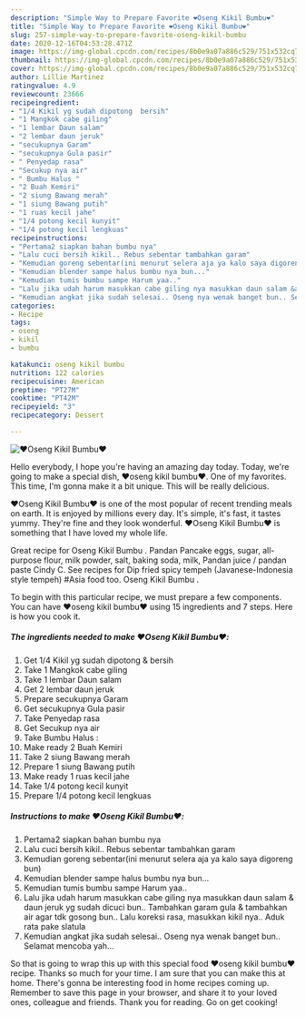 ```yaml
---
description: "Simple Way to Prepare Favorite ❤️Oseng Kikil Bumbu❤️"
title: "Simple Way to Prepare Favorite ❤️Oseng Kikil Bumbu❤️"
slug: 257-simple-way-to-prepare-favorite-oseng-kikil-bumbu
date: 2020-12-16T04:53:28.471Z
image: https://img-global.cpcdn.com/recipes/8b0e9a07a886c529/751x532cq70/❤️oseng-kikil-bumbu❤️-recipe-main-photo.jpg
thumbnail: https://img-global.cpcdn.com/recipes/8b0e9a07a886c529/751x532cq70/❤️oseng-kikil-bumbu❤️-recipe-main-photo.jpg
cover: https://img-global.cpcdn.com/recipes/8b0e9a07a886c529/751x532cq70/❤️oseng-kikil-bumbu❤️-recipe-main-photo.jpg
author: Lillie Martinez
ratingvalue: 4.9
reviewcount: 23666
recipeingredient:
- "1/4 Kikil yg sudah dipotong  bersih"
- "1 Mangkok cabe giling"
- "1 lembar Daun salam"
- "2 lembar daun jeruk"
- "secukupnya Garam"
- "secukupnya Gula pasir"
- " Penyedap rasa"
- "Secukup nya air"
- " Bumbu Halus "
- "2 Buah Kemiri"
- "2 siung Bawang merah"
- "1 siung Bawang putih"
- "1 ruas kecil jahe"
- "1/4 potong kecil kunyit"
- "1/4 potong kecil lengkuas"
recipeinstructions:
- "Pertama2 siapkan bahan bumbu nya"
- "Lalu cuci bersih kikil.. Rebus sebentar tambahkan garam"
- "Kemudian goreng sebentar(ini menurut selera aja ya kalo saya digoreng bun)"
- "Kemudian blender sampe halus bumbu nya bun..."
- "Kemudian tumis bumbu sampe Harum yaa.."
- "Lalu jika udah harum masukkan cabe giling nya masukkan daun salam &amp; daun jeruk yg sudah dicuci bun.. Tambahkan garam gula &amp; tambahkan air agar tdk gosong bun.. Lalu koreksi rasa, masukkan kikil nya.. Aduk rata pake slatula"
- "Kemudian angkat jika sudah selesai.. Oseng nya wenak banget bun.. Selamat mencoba yah..."
categories:
- Recipe
tags:
- oseng
- kikil
- bumbu

katakunci: oseng kikil bumbu 
nutrition: 122 calories
recipecuisine: American
preptime: "PT27M"
cooktime: "PT42M"
recipeyield: "3"
recipecategory: Dessert

---
```



![❤️Oseng Kikil Bumbu❤️](https://img-global.cpcdn.com/recipes/8b0e9a07a886c529/751x532cq70/❤️oseng-kikil-bumbu❤️-recipe-main-photo.jpg)

Hello everybody, I hope you're having an amazing day today. Today, we're going to make a special dish, ❤️oseng kikil bumbu❤️. One of my favorites. This time, I'm gonna make it a bit unique. This will be really delicious.

❤️Oseng Kikil Bumbu❤️ is one of the most popular of recent trending meals on earth. It is enjoyed by millions every day. It's simple, it's fast, it tastes yummy. They're fine and they look wonderful. ❤️Oseng Kikil Bumbu❤️ is something that I have loved my whole life.

Great recipe for ️Oseng Kikil Bumbu ️. Pandan Pancake eggs, sugar, all-purpose flour, milk powder, salt, baking soda, milk, Pandan juice / pandan paste Cindy C. See recipes for Dip fried spicy tempeh (Javanese-Indonesia style tempeh) #Asia food too. ️Oseng Kikil Bumbu ️.


To begin with this particular recipe, we must prepare a few components. You can have ❤️oseng kikil bumbu❤️ using 15 ingredients and 7 steps. Here is how you cook it.

<!--inarticleads1-->

##### The ingredients needed to make ❤️Oseng Kikil Bumbu❤️:

1. Get 1/4 Kikil yg sudah dipotong &amp; bersih
1. Take 1 Mangkok cabe giling
1. Take 1 lembar Daun salam
1. Get 2 lembar daun jeruk
1. Prepare secukupnya Garam
1. Get secukupnya Gula pasir
1. Take  Penyedap rasa
1. Get Secukup nya air
1. Take  Bumbu Halus :
1. Make ready 2 Buah Kemiri
1. Take 2 siung Bawang merah
1. Prepare 1 siung Bawang putih
1. Make ready 1 ruas kecil jahe
1. Take 1/4 potong kecil kunyit
1. Prepare 1/4 potong kecil lengkuas




<!--inarticleads2-->

##### Instructions to make ❤️Oseng Kikil Bumbu❤️:

1. Pertama2 siapkan bahan bumbu nya
1. Lalu cuci bersih kikil.. Rebus sebentar tambahkan garam
1. Kemudian goreng sebentar(ini menurut selera aja ya kalo saya digoreng bun)
1. Kemudian blender sampe halus bumbu nya bun...
1. Kemudian tumis bumbu sampe Harum yaa..
1. Lalu jika udah harum masukkan cabe giling nya masukkan daun salam &amp; daun jeruk yg sudah dicuci bun.. Tambahkan garam gula &amp; tambahkan air agar tdk gosong bun.. Lalu koreksi rasa, masukkan kikil nya.. Aduk rata pake slatula
1. Kemudian angkat jika sudah selesai.. Oseng nya wenak banget bun.. Selamat mencoba yah...




So that is going to wrap this up with this special food ❤️oseng kikil bumbu❤️ recipe. Thanks so much for your time. I am sure that you can make this at home. There's gonna be interesting food in home recipes coming up. Remember to save this page in your browser, and share it to your loved ones, colleague and friends. Thank you for reading. Go on get cooking!
